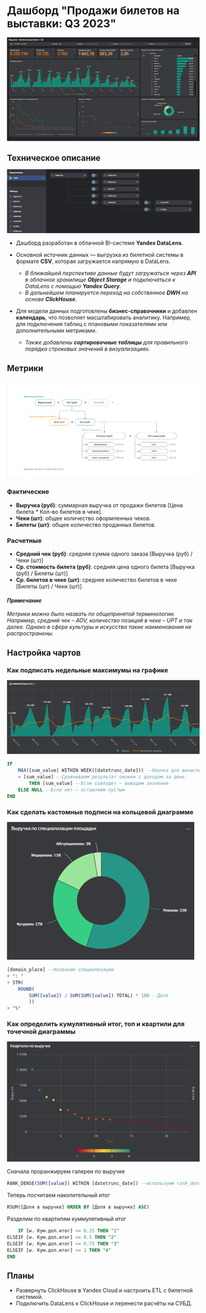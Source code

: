 # Дашборд "Продажи билетов на выставки: Q3 2023"
![Дашборд](images/dash.png)

## Техническое описание
![Модель данных](images/olap.png) 

- Дашборд разработан в облачной BI-системе **Yandex DataLens**.
&nbsp;

- Основной источник данных — выгрузка из билетной системы в формате **CSV**, которая загружается напрямую в DataLens.
  - *В ближайшей перспективе данные будут загружаться через **API** в облачное хранилище **Object Storage** и подключаться к DataLens с помощью **Yandex Query**.* 
  - *В дальнейшем планируется переход на собственное **DWH** на основе **ClickHouse**.*
&nbsp;

- Для модели данных подготовлены **бизнес-справочники** и добавлен **календарь**, что позволяет масштабировать аналитику. Например, для подключения таблиц с плановыми показателями или дополнительными метриками.
  - *Также добавлены **сортировочные таблицы** для правильного порядка строковых значений в визуализациях.*

## Метрики
![Карта метрик](images/metric-map.png)
### Фактические
- **Выручка (руб)**: суммарная выручка от продажи билетов [Цена билета * Кол-во билетов в чеке].
- **Чеки (шт)**: общее количество оформленных чеков. 
- **Билеты (шт)**: общее количество проданных билетов. 

### Расчетные
- **Средний чек (руб)**: средняя сумма одного заказа [Выручка (руб) / Чеки (шт)]
- **Ср. стоимость билета (руб)**: средняя цена одного билета [Выручка (руб) / Билеты (шт)]
- **Ср. билетов в чеке (шт)**: среднее количество билетов в чеке [Билеты (шт) / Чеки (шт)]

#### *Примечание*
*Метрики можно было назвать по общепринятой терминологии. Например, средний чек – AOV, количество позиций в чеке – UPT и так далее. Однако в сфере культуры и искусства такие наименования не распространены.*

## Настройка чартов
### Как подписать недельные максимумы на графике
![Чарт 1](images/chart-1.png)
```sql
IF 
    MAX([sum_value] WITHIN WEEK([datetrunc_date])) --Оконка для вычисления максимального дохода за неделю
    = [sum_value] --Сравниваем результат оконки с доходом за день
        THEN [sum_value] --Если совпадет – выводим значение
    ELSE NULL --Если нет – оставляем пустым
END
```

### Как сделать кастомные подписи на кольцевой диаграмме
![Чарт 2](images/chart-2.png)
```sql
[domain_place] --Название специализации
+ ": " 
+ STR( 
    ROUND(
        SUM([value]) / SUM(SUM([value]) TOTAL) * 100 --Доля
        )) 
+ "%"
```

### Как определить кумулятивный итог, топ и квартили для точечной диаграммы
![Чарт 3](images/chart-3.png)

Сначала проранжируем галереи по выручке
```sql
RANK_DENSE(SUM([value]) WITHIN [datetrunc_date]) --используем rank_dense, чтобы не было пропусков
```

Теперь посчитаем накопительный итог
```sql
RSUM([Доля в выручке] ORDER BY [Доля в выручке] ASC)
```

Разделим по квартилям куммулятивный итог
```sql
    IF [w. Кум.дол.итог] <= 0.25 THEN "1"
ELSEIF [w. Кум.дол.итог] <= 0.5 THEN "2"
ELSEIF [w. Кум.дол.итог] <= 0.75 THEN "3"
ELSEIF [w. Кум.дол.итог] <= 1 THEN "4" 
END
```

## Планы
- Развернуть ClickHouse в Yandex Cloud и настроить ETL с билетной системой. 
- Подключить DataLens к ClickHouse и перенести расчёты на СУБД.
